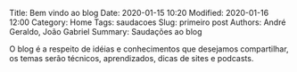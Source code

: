 Title: Bem vindo ao blog
Date: 2020-01-15 10:20
Modified: 2020-01-16 12:00
Category: Home
Tags: saudacoes
Slug: primeiro post
Authors: André Geraldo, João Gabriel
Summary: Saudações ao blog

O blog é a respeito de idéias e conhecimentos que desejamos
compartilhar, os temas serão técnicos, aprendizados, dicas 
de sites e podcasts.




